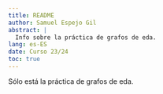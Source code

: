 ```yaml
---
title: README
author: Samuel Espejo Gil
abstract: |
  Info sobre la práctica de grafos de eda.
lang: es-ES
date: Curso 23/24
toc: true
---
```


Sólo está la práctica de grafos de eda.

